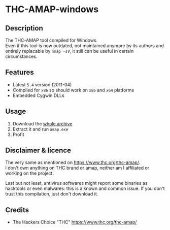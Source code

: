 THC-AMAP-windows
=================

Description
-----------
The THC-AMAP tool compiled for Windows.  
Even if this tool is now outdated, not maintained anymore by its authors and entirely replacable by `nmap -sV`, it still can be useful in certain circumstances.

Features
--------
* Latest `5.4` version (2011-04)
* Compiled for `x86` so should work on `x86` and `x64` platforms
* Embedded Cygwin DLLs 

Usage
-----
1. Download the [whole archive](https://github.com/maaaaz/thc-amap-windows/archive/master.zip)
2. Extract it and run `amap.exe`
3. Profit

Disclaimer & licence 
---------------------
The very same as mentioned on https://www.thc.org/thc-amap/.  
I don't own anything on THC brand or amap, neither am I affiliated or working on the project.  

Last but not least, antivirus softwares might report some binaries as hacktools or even malwares: this is a known and common issue. If you don't trust this compilation, just don't download it.

Credits
-------
* The Hackers Choice "THC" https://www.thc.org/thc-amap/